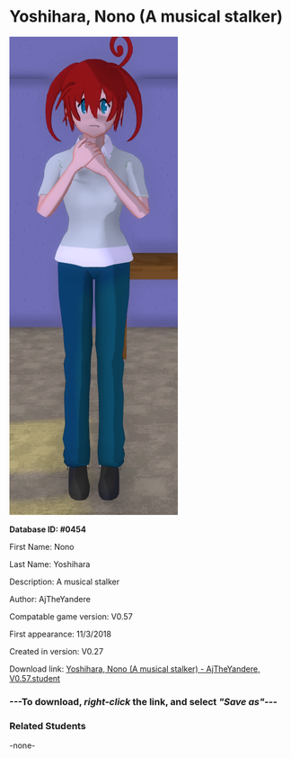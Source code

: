 # Yoshihara, Nono (A musical stalker)

<img src="../../Files/Images/Yoshihara, Nono (A musical stalker).png" title="Yoshihara, Nono (A musical stalker) - AjTheYandere, V0.57">

**Database ID: #0454**

First Name: Nono

Last Name: Yoshihara

Description: A musical stalker

Author: AjTheYandere

Compatable game version: V0.57

First appearance: 11/3/2018

Created in version: V0.27

Download link: <a href="https://raw.githubusercontent.com/Arbiter1223/Daigaku-Gurashi-Custom-Students/master/Files/Student%20Files/Yoshihara%2C%20Nono%20(A%20musical%20stalker)%20-%20AjTheYandere%2C%20V0.57.student">Yoshihara, Nono (A musical stalker) - AjTheYandere, V0.57.student</a>

### ---**To download, _right-click_ the link, and select _"Save as"_**---

### Related Students

-none-
